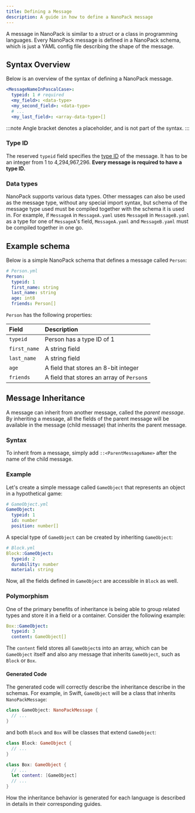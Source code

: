 ```yaml
---
title: Defining a Message
description: A guide in how to define a NanoPack message
---
```


A message in NanoPack is similar to a struct or a class in programming languages.
Every NanoPack message is defined in a NanoPack schema,
which is just a YAML config file describing the shape of the message.

## Syntax Overview

Below is an overview of the syntax of defining a NanoPack message.

```yaml
<MessageNameInPascalCase>:
  typeid: 1 # required
  <my_field>: <data-type>
  <my_second_field>: <data-type>
  # ...
  <my_last_field>: <array-data-type>[]
```

:::note
Angle bracket denotes a placeholder, and is not part of the syntax.
:::

### Type ID

The reserved `typeid` field specifies the [type ID](../binary-format/) of the message.
It has to be an integer from 1 to 4,294,967,296. **Every message is required to have a type ID.**

### Data types

NanoPack supports various data types. Other messages can also be used as the message type, without any special import
syntax,
but schema of the message type used must be compiled together with the schema it is used in.
For example, if `MessageA` in `MessageA.yaml` uses `MessageB` in `MessageB.yaml` as a type for one of `MessageA`'s
field,
`MessageA.yaml` and `MessageB.yaml` must be compiled together in one go.

## Example schema

Below is a simple NanoPack schema that defines a message called `Person`:

```yaml
# Person.yml
Person:
  typeid: 1
  first_name: string
  last_name: string
  age: int8
  friends: Person[]
```

`Person` has the following properties:

| Field        | Description                                                            |
|:-------------|:-----------------------------------------------------------------------|
| `typeid`     | Person has a type ID of 1                                              |
| `first_name` | A string field                                                         |
| `last_name`  | A string field                                                         |
| `age`        | A field that stores an 8-bit integer                                   |
| `friends`    | A field that stores an array of `Person`s                              |

## Message Inheritance

A message can inherit from another message, called the *parent message*.
By inheriting a message, all the fields of the parent message will be available in the message (child message) that
inherits the parent message.

### Syntax

To inherit from a message, simply add `::<ParentMessageName>` after the name of the child message.

### Example

Let's create a simple message called `GameObject` that represents an object in a hypothetical game:

```yaml
# GameObject.yml
GameObject:
  typeid: 1
  id: number
  position: number[]
```

A special type of `GameObject` can be created by inheriting `GameObject`:

```yaml
# Block.yml
Block::GameObject:
  typeid: 2
  durability: number
  material: string
```

Now, all the fields defined in `GameObject` are accessible in `Block` as well.

### Polymorphism

One of the primary benefits of inheritance is being able to group related types and store it in a field or a container.
Consider the following example:

```yaml
Box::GameObject:
  typeid: 3
  content: GameObject[]
```

The `content` field stores all `GameObject`s into an array, which can be `GameObject` itself
and also any message that inherits `GameObject`, such as `Block` or `Box`.

#### Generated Code

The generated code will correctly describe the inheritance describe in the schemas. For example, in Swift,
`GameObject` will be a class that inherits `NanoPackMessage`:

```swift
class GameObject: NanoPackMessage {
  // ...
}
```

and both `Block` and `Box` will be classes that extend `GameObject`:

```swift
class Block: GameObject {
  // ...
}

class Box: GameObject {
  // ...
  let content: [GameObject]
  // ...
}
```

How the inheritance behavior is generated for each language is described in details in their corresponding guides. 
